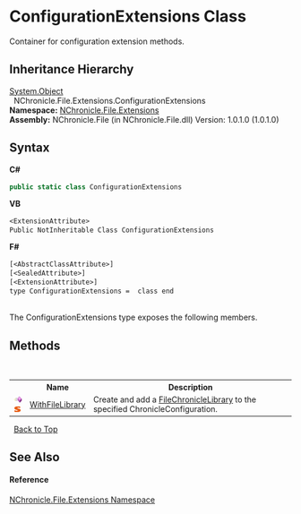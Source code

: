 # ConfigurationExtensions Class
 

Container for configuration extension methods.


## Inheritance Hierarchy
<a href="http://msdn2.microsoft.com/en-us/library/e5kfa45b" target="_blank">System.Object</a><br />&nbsp;&nbsp;NChronicle.File.Extensions.ConfigurationExtensions<br />
**Namespace:**&nbsp;<a href="N_NChronicle_File_Extensions.md">NChronicle.File.Extensions</a><br />**Assembly:**&nbsp;NChronicle.File (in NChronicle.File.dll) Version: 1.0.1.0 (1.0.1.0)

## Syntax

**C#**<br />
``` C#
public static class ConfigurationExtensions
```

**VB**<br />
``` VB
<ExtensionAttribute>
Public NotInheritable Class ConfigurationExtensions
```

**F#**<br />
``` F#
[<AbstractClassAttribute>]
[<SealedAttribute>]
[<ExtensionAttribute>]
type ConfigurationExtensions =  class end
```

<br />
The ConfigurationExtensions type exposes the following members.


## Methods
&nbsp;<table><tr><th></th><th>Name</th><th>Description</th></tr><tr><td>![Public method](media/pubmethod.gif "Public method")![Static member](media/static.gif "Static member")</td><td><a href="M_NChronicle_File_Extensions_ConfigurationExtensions_WithFileLibrary.md">WithFileLibrary</a></td><td>
Create and add a <a href="T_NChronicle_File_FileChronicleLibrary.md">FileChronicleLibrary</a> to the specified ChronicleConfiguration.</td></tr></table>&nbsp;
<a href="#configurationextensions-class">Back to Top</a>

## See Also


#### Reference
<a href="N_NChronicle_File_Extensions.md">NChronicle.File.Extensions Namespace</a><br />
